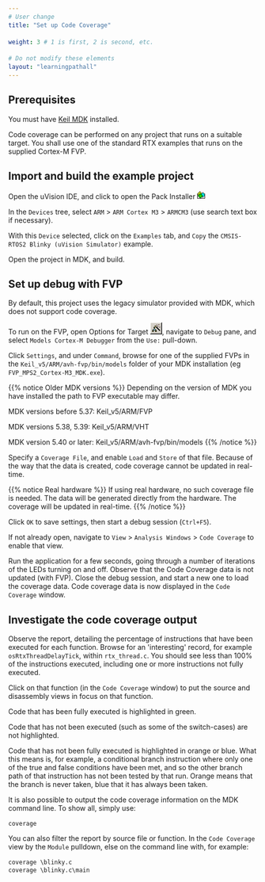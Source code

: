 ```yaml
---
# User change
title: "Set up Code Coverage"

weight: 3 # 1 is first, 2 is second, etc.

# Do not modify these elements
layout: "learningpathall"
---
```

## Prerequisites

You must have [Keil MDK](/install-guides/mdk/) installed.

Code coverage can be performed on any project that runs on a suitable target. You shall use one of the standard RTX examples that runs on the supplied Cortex-M FVP.

## Import and build the example project

Open the uVision IDE, and click to open the Pack Installer ![Pack Installer Icon](images/b_uv4_packinst.png)

In the `Devices` tree, select `ARM` > `ARM Cortex M3` > `ARMCM3` (use search text box if necessary).

With this `Device` selected, click on the `Examples` tab, and `Copy` the `CMSIS-RTOS2 Blinky (uVision Simulator)` example.

Open the project in MDK, and build.

## Set up debug with FVP

By default, this project uses the legacy simulator provided with MDK, which does not support code coverage.

To run on the FVP, open Options for Target ![Options for Target Icon](images/b_target_options.png), navigate to `Debug` pane, and select `Models Cortex-M Debugger` from the `Use:` pull-down.

Click `Settings`, and under `Command`, browse for one of the supplied FVPs in the `Keil_v5/ARM/avh-fvp/bin/models` folder of your MDK installation (eg `FVP_MPS2_Cortex-M3_MDK.exe`).

{{% notice Older MDK versions %}}
Depending on the version of MDK you have installed the path to FVP executable may differ.

MDK versions before 5.37: Keil_v5/ARM/FVP

MDK versions 5.38, 5.39: Keil_v5/ARM/VHT

MDK version 5.40 or later: Keil_v5/ARM/avh-fvp/bin/models
{{% /notice %}}

Specify a `Coverage File`, and enable `Load` and `Store` of that file. Because of the way that the data is created, code coverage cannot be updated in real-time.

{{% notice Real hardware %}}
If using real hardware, no such coverage file is needed. The data will be generated directly from the hardware. The coverage will be updated in real-time.
{{% /notice %}}

Click `OK` to save settings, then start a debug session (`Ctrl+F5`).

If not already open, navigate to `View` > `Analysis Windows` > `Code Coverage` to enable that view.

Run the application for a few seconds, going through a number of iterations of the LEDs turning on and off. Observe that the Code Coverage data is not updated (with FVP). Close the debug session, and start a new one to load the coverage data. Code coverage data is now displayed in the `Code Coverage` window.

## Investigate the code coverage output

Observe the report, detailing the percentage of instructions that have been executed for each function. Browse for an 'interesting' record, for example `osRtxThreadDelayTick`, within `rtx_thread.c`. You should see less than 100% of the instructions executed, including one or more instructions not fully executed.

Click on that function (in the `Code Coverage` window) to put the source and disassembly views in focus on that function.

Code that has been fully executed is highlighted in green.

Code that has not been executed (such as some of the switch-cases) are not highlighted.

Code that has not been fully executed is highlighted in orange or blue. What this means is, for example, a conditional branch instruction where only one of the true and false conditions have been met, and so the other branch path of that instruction has not been tested by that run. Orange means that the branch is never taken, blue that it has always been taken.

It is also possible to output the code coverage information on the MDK command line. To show all, simply use:
```command
coverage
```
You can also filter the report by source file or function. In the `Code Coverage` view by the `Module` pulldown, else on the command line with, for example:
```command
coverage \blinky.c
coverage \blinky.c\main
```
